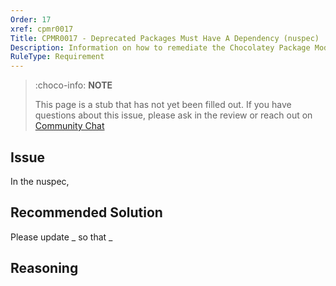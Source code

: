```yaml
---
Order: 17
xref: cpmr0017
Title: CPMR0017 - Deprecated Packages Must Have A Dependency (nuspec)
Description: Information on how to remediate the Chocolatey Package Moderation Rule 0017
RuleType: Requirement
---
```


<?! Include "../../../../../shared/package-validator-rule-requirement.txt" /?>

> :choco-info: **NOTE**
>
> This page is a stub that has not yet been filled out. If you have questions about this issue, please ask in the review or reach out on [Community Chat](https://ch0.co/community)

## Issue

In the nuspec,

## Recommended Solution

Please update _ so that _

## Reasoning

